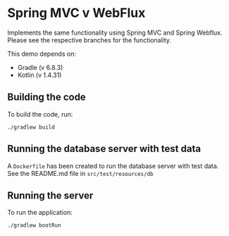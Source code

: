 # Spring MVC v WebFlux

Implements the same functionality using Spring MVC and Spring Webflux.
Please see the respective branches for the functionality.

This demo depends on:

- Gradle (v 6.8.3)
- Kotlin (v 1.4.31)

## Building the code

To build the code, run:

```shell
./gradlew build
```

## Running the database server with test data

A `Dockerfile` has been created to run the database server with test data.
See the README.md file in `src/test/resources/db`

## Running the server

To run the application:

```shell
./gradlew bootRun
```
